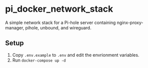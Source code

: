 # pi_docker_network_stack

A simple network stack for a Pi-hole server containing nginx-proxy-manager, pihole, unbound, and wireguard.

## Setup

1. Copy `.env.example` to `.env` and edit the envrionment variables.
2. Run `docker-compose up -d`
